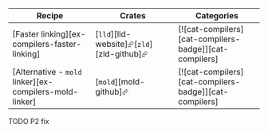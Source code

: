 | Recipe | Crates | Categories |
|---|---|---|
| [Faster linking][ex-compilers-faster-linking] | [`lld`][lld-website]⮳[`zld`][zld-github]⮳ | [![cat-compilers][cat-compilers-badge]][cat-compilers] |
| [Alternative - `mold` linker][ex-compilers-mold-linker] | [`mold`][mold-github]⮳ | [![cat-compilers][cat-compilers-badge]][cat-compilers] |

<div class="hidden">
TODO P2 fix
</div>
